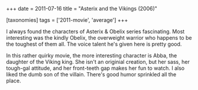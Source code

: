 +++
date = 2011-07-16
title = "Asterix and the Vikings (2006)"

[taxonomies]
tags = ['2011-movie', 'average']
+++

I always found the characters of Asterix & Obelix series fascinating.
Most interesting was the kindly Obelix, the overweight warrior who
happens to be the toughest of them all. The voice talent he\'s given
here is pretty good.

In this rather quirky movie, the more interesting character is Abba, the
daughter of the Viking king. She isn\'t an originial creation, but her
sass, her tough-gal attitude, and her front-teeth gap makes her fun to
watch. I also liked the dumb son of the villain. There\'s good humor
sprinkled all the place.
